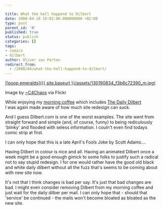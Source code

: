 ```yaml
---

title: What the hell happend to Dilbert
date: 2008-04-18 15:02:00.000000000 +02:00
type: post
parent_id: '0'
published: true
status: publish
categories: []
tags:
- comics
- dilbert
author: Oliver van Porten
redirect_from:
  - /2008/04/what-the-hell-happend-to-dilbert/
---
```

[![poop emeralds]({{ site.baseurl }}/assets/130190834_f3b6c72390_m.jpg)](http://www.flickr.com/photos/37996594423@N01/130190834)

Image by [~C4Chaos](http://www.flickr.com/photos/37996594423@N01/130190834) via Flickr

While enjoying my [morning coffee](http://www.shaneliesegang.com/projects/coffee.php) which includes [The Daily Dilbert](http://www.dilbert.com/)  
I was again made aware of how much site redesign can suck.

And I guess Dilbert.com is one of the worst examples. The site went from straight forward and simple (and, of course, funny) to being rediculously 'blinky' and flooded with seless information. I couln't even find todays comic strip at first.

I can only hope that this is a late April's Fools Joke by Scott Adams....

Having Dilbert in colour is nice and all. Having an animated Dilbert once a week might be a good enough gimick to some folks to justify such a radical not to say stupid redesign. I for one would rather have the good old black and white daily dilbert without all the fuzz that's seems to be coming about with new site now.

It's not that I think changes is bad per say. It's just that bad changes are bad. I might even consider removing Dilbert from my morning coffee and just wait for the daily dilber per mail. I can only hope that - should that 'service' be continued - the mails won't become bloated as bloated as the new site.
